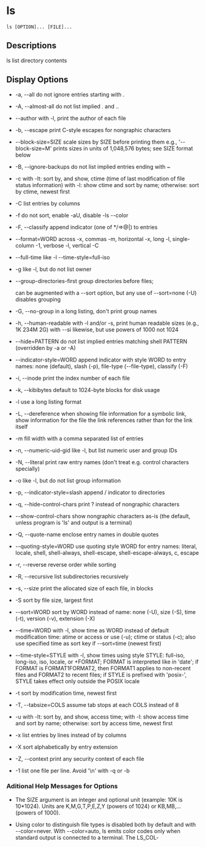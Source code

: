 ls
==========================


```shell
ls [OPTION]... [FILE]...
```


## Descriptions
ls list directory contents

## Display Options
* -a, --all
  do not ignore entries starting with .

* -A, --almost-all
  do not list implied . and ..

* --author
  with -l, print the author of each file

* -b, --escape
  print C-style escapes for nongraphic characters

* --block-size=SIZE
  scale sizes by SIZE before printing them
  e.g., '--block-size=M' prints sizes in units of 1,048,576 bytes; see SIZE format below

* -B, --ignore-backups
  do not list implied entries ending with ~

* -c
  with -lt: sort by, and show, ctime (time of last modification of file status information)
  with -l: show ctime and sort by name; otherwise: sort by ctime, newest first

* -C
  list entries by columns

* -f
  do not sort, enable -aU, disable -ls --color

* -F, --classify
  append indicator (one of */=>@|) to entries

* --format=WORD
  across -x, commas -m, horizontal -x, long -l, single-column -1, verbose -l, vertical -C

* --full-time
  like -l --time-style=full-iso

* -g
  like -l, but do not list owner

* --group-directories-first
  group directories before files;

  can be augmented with a --sort option, but any use of --sort=none (-U) disables grouping

* -G, --no-group
  in a long listing, don't print group names

* -h, --human-readable
  with -l and/or -s, print human readable sizes (e.g., 1K 234M 2G)
  with --si   likewise, but use powers of 1000 not 1024

* --hide=PATTERN
  do not list implied entries matching shell PATTERN (overridden by -a or -A)

* --indicator-style=WORD
  append indicator with style WORD to entry names: none (default), slash (-p), file-type (--file-type), classify (-F)

* -i, --inode
  print the index number of each file

* -k, --kibibytes
  default to 1024-byte blocks for disk usage

* -l
  use a long listing format

* -L, --dereference
  when showing file information for a symbolic link, show information for the file the link references rather than for the link itself

* -m
  fill width with a comma separated list of entries

* -n, --numeric-uid-gid
  like -l, but list numeric user and group IDs

* -N, --literal
  print raw entry names (don't treat e.g. control characters specially)

* -o
  like -l, but do not list group information

* -p, --indicator-style=slash
  append / indicator to directories

* -q, --hide-control-chars
  print ? instead of nongraphic characters

* --show-control-chars
  show nongraphic characters as-is (the default, unless program is 'ls' and output is a terminal)

* -Q, --quote-name
  enclose entry names in double quotes

* --quoting-style=WORD
  use quoting style WORD for entry names: literal, locale, shell, shell-always, shell-escape, shell-escape-always, c, escape

* -r, --reverse
  reverse order while sorting

* -R, --recursive
  list subdirectories recursively

* -s, --size
  print the allocated size of each file, in blocks

* -S
  sort by file size, largest first

* --sort=WORD
  sort by WORD instead of name: none (-U), size (-S), time (-t), version (-v), extension (-X)

* --time=WORD
  with -l, show time as WORD instead of default modification time: atime or access or use (-u); ctime or status (-c); also use specified time as sort key if --sort=time (newest first)

* --time-style=STYLE
  with  -l,  show  times  using  style  STYLE:  full-iso,  long-iso, iso, locale, or +FORMAT; FORMAT is interpreted like in 'date'; if FORMAT is FORMAT1<newline>FORMAT2, then FORMAT1 applies to
  non-recent files and FORMAT2 to recent files; if STYLE is prefixed with 'posix-', STYLE takes effect only outside the POSIX locale

* -t
  sort by modification time, newest first

* -T, --tabsize=COLS
  assume tab stops at each COLS instead of 8

* -u
  with -lt: sort by, and show, access time; with -l: show access time and sort by name; otherwise: sort by access time, newest first

* -x
  list entries by lines instead of by columns

* -X
  sort alphabetically by entry extension

* -Z, --context
  print any security context of each file

* -1
  list one file per line.  Avoid '\n' with -q or -b

### Aditional Help Messages for Options
* The SIZE argument is an integer and optional unit (example: 10K is 10*1024).  Units are K,M,G,T,P,E,Z,Y (powers of 1024) or KB,MB,... (powers of 1000).

* Using color to distinguish file types is disabled both by default and with --color=never.  With --color=auto, ls emits color codes only when standard output is connected to a terminal.  The  LS_COL‐
